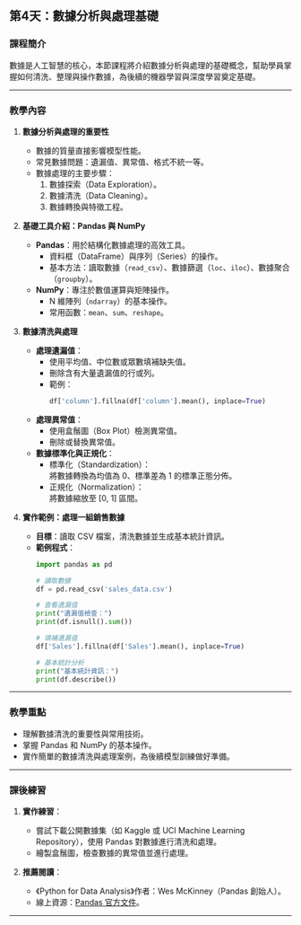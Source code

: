 ## 第4天：數據分析與處理基礎  

### 課程簡介  
數據是人工智慧的核心，本節課程將介紹數據分析與處理的基礎概念，幫助學員掌握如何清洗、整理與操作數據，為後續的機器學習與深度學習奠定基礎。  

---

### 教學內容  

1. **數據分析與處理的重要性**  
   - 數據的質量直接影響模型性能。  
   - 常見數據問題：遺漏值、異常值、格式不統一等。  
   - 數據處理的主要步驟：  
     1. 數據探索（Data Exploration）。  
     2. 數據清洗（Data Cleaning）。  
     3. 數據轉換與特徵工程。  

2. **基礎工具介紹：Pandas 與 NumPy**  
   - **Pandas**：用於結構化數據處理的高效工具。  
     - 資料框（DataFrame）與序列（Series）的操作。  
     - 基本方法：讀取數據（`read_csv`）、數據篩選（`loc`、`iloc`）、數據聚合（`groupby`）。  
   - **NumPy**：專注於數值運算與矩陣操作。  
     - N 維陣列（`ndarray`）的基本操作。  
     - 常用函數：`mean`、`sum`、`reshape`。  

3. **數據清洗與處理**  
   - **處理遺漏值**：  
     - 使用平均值、中位數或眾數填補缺失值。  
     - 刪除含有大量遺漏值的行或列。  
     - 範例：  
       ```python
       df['column'].fillna(df['column'].mean(), inplace=True)
       ```  
   - **處理異常值**：  
     - 使用盒鬚圖（Box Plot）檢測異常值。  
     - 刪除或替換異常值。  
   - **數據標準化與正規化**：  
     - 標準化（Standardization）：  
       將數據轉換為均值為 0、標準差為 1 的標準正態分佈。  
     - 正規化（Normalization）：  
       將數據縮放至 [0, 1] 區間。  

4. **實作範例：處理一組銷售數據**  
   - **目標**：讀取 CSV 檔案，清洗數據並生成基本統計資訊。  
   - **範例程式**：  
     ```python
     import pandas as pd

     # 讀取數據
     df = pd.read_csv('sales_data.csv')

     # 查看遺漏值
     print("遺漏值檢查：")
     print(df.isnull().sum())

     # 填補遺漏值
     df['Sales'].fillna(df['Sales'].mean(), inplace=True)

     # 基本統計分析
     print("基本統計資訊：")
     print(df.describe())
     ```  

---

### 教學重點  
- 理解數據清洗的重要性與常用技術。  
- 掌握 Pandas 和 NumPy 的基本操作。  
- 實作簡單的數據清洗與處理案例，為後續模型訓練做好準備。  

---

### 課後練習  
1. **實作練習**：  
   - 嘗試下載公開數據集（如 Kaggle 或 UCI Machine Learning Repository），使用 Pandas 對數據進行清洗和處理。  
   - 繪製盒鬚圖，檢查數據的異常值並進行處理。  

2. **推薦閱讀**：  
   - 《Python for Data Analysis》作者：Wes McKinney（Pandas 創始人）。  
   - 線上資源：[Pandas 官方文件](https://pandas.pydata.org/docs/)。  

---
